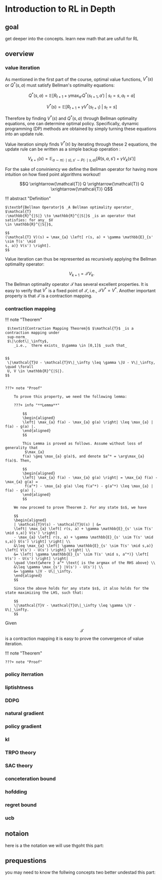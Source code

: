 # Introduction to RL in Depth
## goal
get deeper into the concepts. learn new math that are usfull for RL

## overview


### value iteration
As mentioned in the first part of the course, optimal value functions, $V^*(s)$ or  $Q^*(s, a)$ must satisfy Bellman's optimality equations:

$$
Q^*(s, a) = \mathbb{E} \left[ R_{t+1} + \gamma \max_{a'} Q^*(s_{t+1}, a') \;\middle|\; s_t = s, a_t = a \right]
$$

$$
V^*(s) = \mathbb{E} \left[ R_{t+1} + \gamma V^*(s_{t+1}) \;\middle|\; s_t = s \right]
$$



Therefore by finding $V^*(s)$ and $Q^*(s, a)$ through Bellman optimality equations, one can determine optimal policy. Specifically, dynamic programming (DP) methods are obtained by simply turning these equations into an update rule.

Value iteration simply finds $V^*(s)$ by iterating through these 2 equations, the update rule can be written as a simple backup operation : 

$$
V_{k+1}(s) = \mathbb{E}_{a \sim \pi(\cdot \mid s), s' \sim P(\cdot \mid s, a)} \left[ R(s, a, s') + \gamma V_k(s') \right]
$$


For the sake of conviniency we define the Bellman operator for having more intuition on how fixed point algorithms workout!

$$Q \xrightarrow{\mathcal{T}} Q \xrightarrow{\mathcal{T}} Q \xrightarrow{\mathcal{T}} Q$$

!!! abstract "Definition"

    $\textbf{Bellman Operator}$ _A Bellman optimality operator_ $\mathcal{T}
    :\mathbb{R}^{|S|} \to \mathbb{R}^{|S|}$ _is an operator that satisfies: for any_ $V 
    \in \mathbb{R}^{|S|}$,

    $$
    (\mathcal{T} V)(s) = \max_{a} \left[ r(s, a) + \gamma \mathbb{E}_{s' \sim T(s' \mid
    s, a)} V(s') \right].
    $$





Value iteration can thus be represented as recursively applying the Bellman optimality 
operator:

$$
V_{k+1} = \mathcal{T} V_k. 
$$

The Bellman optimality operator $\mathcal{T}$ has several excellent properties. It is 
easy to verify that $V^*$ is a fixed point of $\mathcal{T}$, i.e., $\mathcal{T} V^* = 
V^*$. Another important property is that $\mathcal{T}$ is a contraction mapping.

### contraction mapping
!!! note "Theorem"


     $\textit{Contraction Mapping Theorem}$ $\mathcal{T}$ _is a contraction mapping under
     sup-norm_
     $\|\cdot\|_\infty$,
        _i.e.,  there exists_ $\gamma \in [0,1]$ _such that_


    $$
     \|\mathcal{T}U - \mathcal{T}V\|_\infty \leq \gamma \|U - V\|_\infty, \quad \forall
     U, V \in \mathbb{R}^{|S|}.
    $$


    ???+ note "Proof"

        To prove this property, we need the following lemma:

        ???+ info "**Lemma**"

            $$
            \begin{aligned}
            \left| \max_{a} f(a) - \max_{a} g(a) \right| \leq \max_{a} | f(a) - g(a) |.
            \end{aligned}
            $$

            This Lemma is proved as follows. Assume without loss of generality that
             $\max_{a}
            f(a) \geq \max_{a} g(a)$, and denote $a^* = \arg\max_{a} f(a)$. Then,
            
            $$
            \begin{aligned}
            \left| \max_{a} f(a) - \max_{a} g(a) \right| = \max_{a} f(a) - \max_{a} g(a) =
             f(a^*) - \max_{a} g(a) \leq f(a^*) - g(a^*) \leq \max_{a} | f(a) - g(a) |.
            \end{aligned} 
            $$ 

        We now proceed to prove Theorem 2. For any state $s$, we have

        $$
        \begin{aligned}
        | \mathcal{T}V(s) - \mathcal{T}U(s) | &=  
        \left| \max_{a} \left[ r(s, a) + \gamma \mathbb{E}_{s' \sim T(s' \mid s,a)} V(s') \right]
        - \max_{a} \left[ r(s, a) + \gamma \mathbb{E}_{s' \sim T(s' \mid s,a)} U(s') \right] \right| \\
        &\leq \max_{a} \left| \gamma \mathbb{E}_{s' \sim T(s' \mid s,a)} \left[ V(s') - U(s') \right] \right| \\
        &= \left| \gamma \mathbb{E}_{s' \sim T(s' \mid s, a^*)} \left[ V(s') - U(s') \right] \right|
        \quad \text{where } a^* \text{ is the argmax of the RHS above} \\
        &\leq \gamma \max_{s'} |V(s') - U(s')| \\
        &= \gamma \|V - U\|_\infty.
        \end{aligned}
        $$

        Since the above holds for any state $s$, it also holds for the state maximizing the LHS, such that:

        $$
        \|\mathcal{T}V - \mathcal{T}U\|_\infty \leq \gamma \|V - U\|_\infty.
        $$

Given $$\mathcal{T}$$ is a contraction mapping it is easy to prove the convergence of value iteration.

!!! note "Theorem"


     


    ???+ note "Proof"

        




        




         







### policy iterration




### liptishtness


### DDPG 
### natural gradient
### policy gradient
### kl
### TRPO theory
### SAC theory

### conceteration bound
### hofdding
### regret bound
### ucb

## notaion
here is a the notation we will use thgoht this part:


## prequestions
you may need to know the follwing concepts two better undestad this part:



